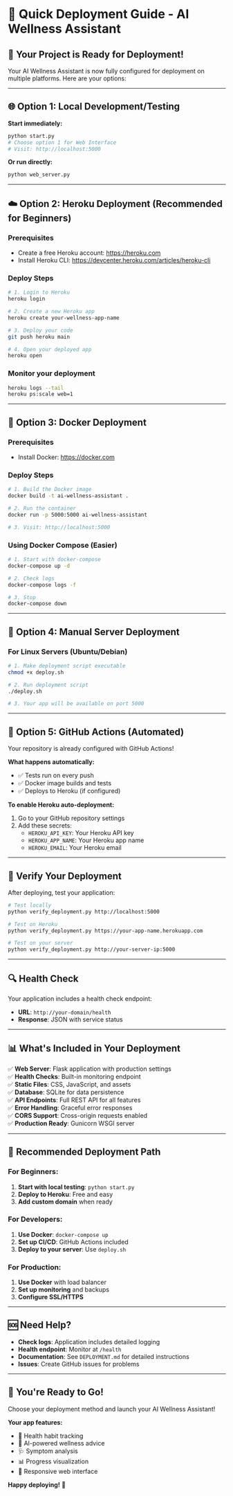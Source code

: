 # 🚀 Quick Deployment Guide - AI Wellness Assistant

## 🎯 **Your Project is Ready for Deployment!**

Your AI Wellness Assistant is now fully configured for deployment on multiple platforms. Here are your options:

---

## 🌐 **Option 1: Local Development/Testing**

**Start immediately:**
```bash
python start.py
# Choose option 1 for Web Interface
# Visit: http://localhost:5000
```

**Or run directly:**
```bash
python web_server.py
```

---

## ☁️ **Option 2: Heroku Deployment (Recommended for Beginners)**

### Prerequisites
- Create a free Heroku account: https://heroku.com
- Install Heroku CLI: https://devcenter.heroku.com/articles/heroku-cli

### Deploy Steps
```bash
# 1. Login to Heroku
heroku login

# 2. Create a new Heroku app
heroku create your-wellness-app-name

# 3. Deploy your code
git push heroku main

# 4. Open your deployed app
heroku open
```

### Monitor your deployment
```bash
heroku logs --tail
heroku ps:scale web=1
```

---

## 🐳 **Option 3: Docker Deployment**

### Prerequisites
- Install Docker: https://docker.com

### Deploy Steps
```bash
# 1. Build the Docker image
docker build -t ai-wellness-assistant .

# 2. Run the container
docker run -p 5000:5000 ai-wellness-assistant

# 3. Visit: http://localhost:5000
```

### Using Docker Compose (Easier)
```bash
# 1. Start with docker-compose
docker-compose up -d

# 2. Check logs
docker-compose logs -f

# 3. Stop
docker-compose down
```

---

## 🔧 **Option 4: Manual Server Deployment**

### For Linux Servers (Ubuntu/Debian)
```bash
# 1. Make deployment script executable
chmod +x deploy.sh

# 2. Run deployment script
./deploy.sh

# 3. Your app will be available on port 5000
```

---

## 🤖 **Option 5: GitHub Actions (Automated)**

Your repository is already configured with GitHub Actions! 

**What happens automatically:**
- ✅ Tests run on every push
- ✅ Docker image builds and tests
- ✅ Deploys to Heroku (if configured)

**To enable Heroku auto-deployment:**
1. Go to your GitHub repository settings
2. Add these secrets:
   - `HEROKU_API_KEY`: Your Heroku API key
   - `HEROKU_APP_NAME`: Your Heroku app name
   - `HEROKU_EMAIL`: Your Heroku email

---

## 🧪 **Verify Your Deployment**

After deploying, test your application:

```bash
# Test locally
python verify_deployment.py http://localhost:5000

# Test on Heroku
python verify_deployment.py https://your-app-name.herokuapp.com

# Test on your server
python verify_deployment.py http://your-server-ip:5000
```

---

## 🔍 **Health Check**

Your application includes a health check endpoint:
- **URL**: `http://your-domain/health`
- **Response**: JSON with service status

---

## 📊 **What's Included in Your Deployment**

✅ **Web Server**: Flask application with production settings  
✅ **Health Checks**: Built-in monitoring endpoint  
✅ **Static Files**: CSS, JavaScript, and assets  
✅ **Database**: SQLite for data persistence  
✅ **API Endpoints**: Full REST API for all features  
✅ **Error Handling**: Graceful error responses  
✅ **CORS Support**: Cross-origin requests enabled  
✅ **Production Ready**: Gunicorn WSGI server  

---

## 🎯 **Recommended Deployment Path**

### For Beginners:
1. **Start with local testing**: `python start.py`
2. **Deploy to Heroku**: Free and easy
3. **Add custom domain** when ready

### For Developers:
1. **Use Docker**: `docker-compose up`
2. **Set up CI/CD**: GitHub Actions included
3. **Deploy to your server**: Use `deploy.sh`

### For Production:
1. **Use Docker** with load balancer
2. **Set up monitoring** and backups
3. **Configure SSL/HTTPS**

---

## 🆘 **Need Help?**

- **Check logs**: Application includes detailed logging
- **Health endpoint**: Monitor at `/health`
- **Documentation**: See `DEPLOYMENT.md` for detailed instructions
- **Issues**: Create GitHub issues for problems

---

## 🎉 **You're Ready to Go!**

Choose your deployment method and launch your AI Wellness Assistant! 

**Your app features:**
- 🏥 Health habit tracking
- 🤖 AI-powered wellness advice
- 🩺 Symptom analysis
- 📊 Progress visualization
- 📱 Responsive web interface

**Happy deploying!** 🚀
